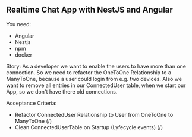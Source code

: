 ## Realtime Chat App with NestJS and Angular

You need:

- Angular
- Nestjs
- npm
- docker

Story:
As a developer we want to enable the users to have more than one connection.
So we need to refactor the OneToOne Relationship to a ManyToOne, because a user could login from e.g. two devices.
Also we want to remove all entries in our ConnectedUser table, when we start our App, so we don't have there old connections.

Acceptance Criteria:

- Refactor ConnectedUser Relationship to User from OneToOne to ManyToOne (/)
- Clean ConnectedUserTable on Startup (Lyfecycle events) (/)
